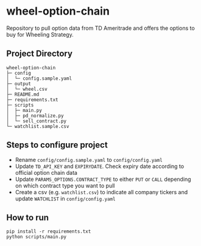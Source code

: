 # wheel-option-chain
Repository to pull option data from TD Ameritrade and offers the options to buy for Wheeling Strategy.

## Project Directory
```
wheel-option-chain
├─ config
│  └─ config.sample.yaml
├─ output
│  └─ wheel.csv
├─ README.md
├─ requirements.txt
├─ scripts
│  ├─ main.py
│  ├─ pd_normalize.py
│  └─ sell_contract.py
└─ watchlist.sample.csv
```

## Steps to configure project
- Rename `config/config.sample.yaml` to `config/config.yaml`
- Update `TD_API_KEY` and `EXPIRYDATE`. Check expiry date according to official option chain data
- Update `PARAMS_OPTIONS.CONTRACT_TYPE` to either `PUT` or `CALL` depending on which contract type you want to pull
- Create a csv (e.g. `watchlist.csv`) to indicate all company tickers and update `WATCHLIST` in `config/config.yaml`

## How to run
```
pip install -r requirements.txt
python scripts/main.py
```
